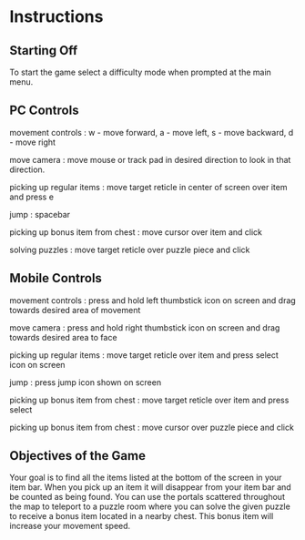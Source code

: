 
# Instructions


## Starting Off

To start the game select a difficulty mode when prompted at the main menu.


## PC Controls

movement controls : w - move forward, a - move left, s - move backward, d - move right

move camera : move mouse or track pad in desired direction to look in that direction.

picking up regular items : move target reticle in center of screen over item and press e

jump : spacebar

picking up bonus item from chest : move cursor over item and click

solving puzzles : move target reticle over puzzle piece and click


## Mobile Controls

movement controls : press and hold left thumbstick icon on screen and drag towards desired area of movement

move camera : press and hold right thumbstick icon on screen and drag towards desired area to face

picking up regular items : move target reticle over item and press select icon on screen

jump : press jump icon shown on screen

picking up bonus item from chest : move target reticle over item and press select

picking up bonus item from chest : move cursor over puzzle piece and click


## Objectives of the Game

Your goal is to find all the items listed at the bottom of the screen in your item bar. When you pick up an item it
will disappear from your item bar and be counted as being found. You can use the portals scattered throughout the 
map to teleport to a puzzle room where you can solve the given puzzle to receive a bonus item located in a nearby chest.
This bonus item will increase your movement speed.

